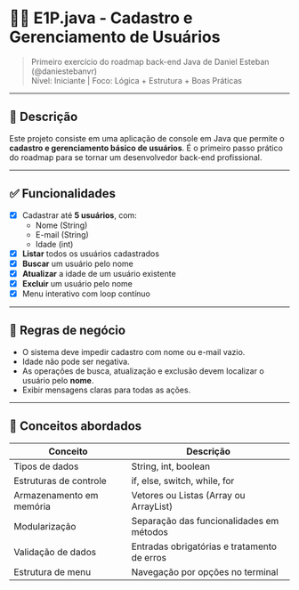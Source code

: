 # 🧑‍💻 E1P.java - Cadastro e Gerenciamento de Usuários

> Primeiro exercício do roadmap back-end Java de Daniel Esteban (@daniestebanvr)  
> Nível: Iniciante | Foco: Lógica + Estrutura + Boas Práticas

---

## 📘 Descrição

Este projeto consiste em uma aplicação de console em Java que permite o **cadastro e gerenciamento básico de usuários**. É o primeiro passo prático do roadmap para se tornar um desenvolvedor back-end profissional.

---

## ✅ Funcionalidades

- [x] Cadastrar até **5 usuários**, com:
  - Nome (String)
  - E-mail (String)
  - Idade (int)
- [x] **Listar** todos os usuários cadastrados
- [x] **Buscar** um usuário pelo nome
- [x] **Atualizar** a idade de um usuário existente
- [x] **Excluir** um usuário pelo nome
- [x] Menu interativo com loop contínuo

---

## 📌 Regras de negócio

- O sistema deve impedir cadastro com nome ou e-mail vazio.
- Idade não pode ser negativa.
- As operações de busca, atualização e exclusão devem localizar o usuário pelo **nome**.
- Exibir mensagens claras para todas as ações.

---

## 🧠 Conceitos abordados

| Conceito                    | Descrição                                               |
|----------------------------|----------------------------------------------------------|
| Tipos de dados             | String, int, boolean                                     |
| Estruturas de controle     | if, else, switch, while, for                             |
| Armazenamento em memória   | Vetores ou Listas (Array ou ArrayList)                  |
| Modularização              | Separação das funcionalidades em métodos                |
| Validação de dados         | Entradas obrigatórias e tratamento de erros             |
| Estrutura de menu          | Navegação por opções no terminal                        |

